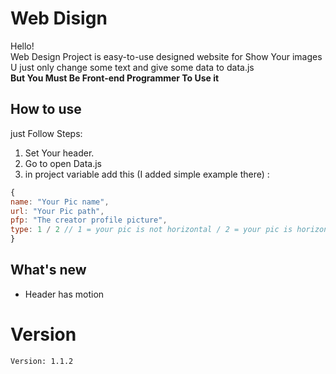 # Web Disign
Hello! <br>
Web Design Project is easy-to-use designed website for Show Your images <br>
U just only change some text and give some data to data.js <br>
__But You Must Be Front-end Programmer To Use it__ <br>

## How to use
just Follow Steps:
1. Set Your header.
2. Go to open Data.js
3. in project variable add this (I added simple example there) :
```js
{
name: "Your Pic name",
url: "Your Pic path",
pfp: "The creator profile picture",
type: 1 / 2 // 1 = your pic is not horizontal / 2 = your pic is horizontal
}
```

## What's new
- Header has motion

# Version
`Version: 1.1.2`
